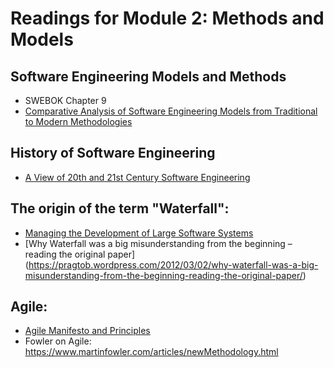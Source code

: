 # Readings for Module 2: Methods and Models

## Software Engineering Models and Methods
- SWEBOK Chapter 9
- [Comparative Analysis of Software Engineering Models from Traditional to
Modern Methodologies](./Comparative-Analysis-of-Software-Engineering-Models-from-Traditional-to-Modern-Methodologies.pdf)

## History of Software Engineering
- [A View of 20th and 21st Century Software Engineering](./A-View-of-20th-and-21st-Century-Software-Engineering-p12-boe.pdf)

## The origin of the term "Waterfall":
- [Managing the Development of Large Software Systems](./royce1970.pdf)
- [Why Waterfall was a big misunderstanding from the beginning – reading the original paper] (https://pragtob.wordpress.com/2012/03/02/why-waterfall-was-a-big-misunderstanding-from-the-beginning-reading-the-original-paper/)
      
## Agile:
- [Agile Manifesto and Principles](./AgileManifestoAndPrinciples.pdf)
- Fowler on Agile: https://www.martinfowler.com/articles/newMethodology.html

